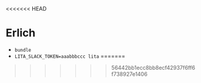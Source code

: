 <<<<<<< HEAD
# Erlich

- ```bundle```
- ```LITA_SLACK_TOKEN=aaabbbccc lita```
=======
>>>>>>> 56442bb1ecc8bb8ecf42937f6ff6f738927e1406
